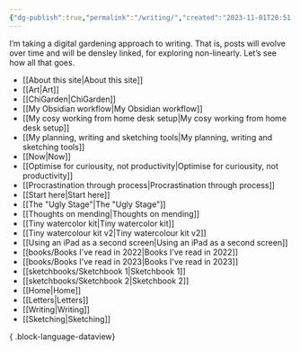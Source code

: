 ```yaml
---
{"dg-publish":true,"permalink":"/writing/","created":"2023-11-01T20:51:56.833+08:00","updated":"2023-11-01T21:05:30.057+08:00"}
---
```


I’m taking a digital gardening approach to writing. That is, posts will evolve over time and will be densley linked, for exploring non-linearly. Let’s see how all that goes.
- [[About this site\|About this site]]
- [[Art\|Art]]
- [[ChiGarden\|ChiGarden]]
- [[My Obsidian workflow\|My Obsidian workflow]]
- [[My cosy working from home desk setup\|My cosy working from home desk setup]]
- [[My planning, writing and sketching tools\|My planning, writing and sketching tools]]
- [[Now\|Now]]
- [[Optimise for curiousity, not productivity\|Optimise for curiousity, not productivity]]
- [[Procrastination through process\|Procrastination through process]]
- [[Start here\|Start here]]
- [[The "Ugly Stage"\|The "Ugly Stage"]]
- [[Thoughts on mending\|Thoughts on mending]]
- [[Tiny watercolor kit\|Tiny watercolor kit]]
- [[Tiny watercolour kit v2\|Tiny watercolour kit v2]]
- [[Using an iPad as a second screen\|Using an iPad as a second screen]]
- [[books/Books I've read in 2022\|Books I've read in 2022]]
- [[books/Books I've read in 2023\|Books I've read in 2023]]
- [[sketchbooks/Sketchbook 1\|Sketchbook 1]]
- [[sketchbooks/Sketchbook 2\|Sketchbook 2]]
- [[Home\|Home]]
- [[Letters\|Letters]]
- [[Writing\|Writing]]
- [[Sketching\|Sketching]]

{ .block-language-dataview}
